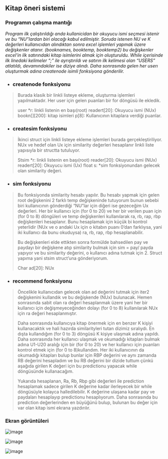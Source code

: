 ## Kitap öneri sistemi

### Programın çalışma mantığı

*Program ilk çalıştırıldığı anda kullanicidan bir okuyucu ismi seçmesi istenir ve bu “NU”lardan biri olacağı kabul edilmiştir. Soruda istenen NU ve K değerleri kullanıcıdan alındıktan sonra excel işlemleri yapmak üzere değişkenler atanır. (booknames, booktemp, booktemp2) bu değişkenler excel’in ilk satırındaki kitap isimlerini almak için oluşturuldu. While içerisinde ilk linedaki kelimeler “;” ile ayrıştırıldı ve satırın ilk kelimesi olan “USERS” atlatıldı, devamındakiler ise diziye alındı. Daha sonrasında gelen her userı oluşturmak adına createnode isimli fonksiyona gönderilir.*

 - ### createnode fonksiyonu

> Burada klasik bir linkli listeye ekleme, oluşturma işlemleri yapılmaktadır. Her user için gelen puanları bir for döngüsü ile ekledik. 
> 
> user *r: linkli listenin en başı(root) 
> readert[20]: Okuyucu ismi (NUx) 
> bookn[][200]: kitap isimleri 
> p[8]: Kullanıcının kitaplara verdiği puanlar.

 - ### createsim fonksiyonu

> İkinci struct için linkli listeye ekleme işlemleri burada gerçekleştiriliyor. NUx ve hedef olan Ux için similarity değerleri hesaplanır linkli liste yapısıyla bir structta tutuluyor.
> 
> Stsim *r: linkli listenin en başı(root)
> reader[20]: Okuyucu ismi (NUx)
> readert[20]: Okuyucu ismi (Ux)
> float s: *sim fonksiyonundan gelecek olan similarity değeri.

 - ### sim fonksiyonu
 

> Bu fonksiyonda similarity hesabı yapılır. Bu hesabı yapmak için gelen root değişkenini 2 farklı temp değişkeninde tutuyorum bunun sebebi biri kullanıcının gönderdiği “NU”lar için diğeri ise gezeceğim Ux değerleri. Her bir kullanıcı için (for 0 to 20) ve her bir verilen puan için (for 0 to 8) döngüleri ve temp değişkenleri kullanılarak ra, rb, rap, rbp değişkenleri hesaplanır. Bunu hesaplamak için küçük bi kontrol yeterlidir (NUx ve o andaki Ux için o kitabın puanı 0’dan farklıysa, yani iki kullanıcı da bunu okuduysa) ra, rb, rap, rbp hesaplanabilir.
> 
> Bu değişkenleri elde ettikten sonra formülde bahsedilen pay ve paydayı bir değişkene atıp similarity bulmak için sim = pay/ payda yapıyor ve bu similarity değerini, o kullanıcı adına tutmak için 2. Struct yapıma yani stsim struct’una gönderiyorum.
> 
> Char ad[20]: NUx

 - ### recommend fonksiyonu

> Öncelikle kullanıcıdan gelecek olan ad değerini tutmak için iter2 değişkenini kullandık ve bu değişkende (NUx) bulunacak. Hemen sonrasında sabit olan ra değeri hesaplanmak üzere yani her bir kullanıcı için değişmeyeceğinden dolayı (for 0 to 8) kullanılarak NUx için ra değeri hesaplanmıştır.
> 
> Daha sonrasında kullanıcıya kitap önermek için en benzer K kişiyi kullanacaktık ve hali hazırda similarityleri tutan dizimiz sıralıydı. En dışta kullandığım (for 0 to 3) döngüsü K kişiye ulaşmak adına yapıldı. Daha sonrasında her kullanıcı ulaşmak ve okumadığı kitapları bulmak adına U1-U20 aralığı için bir (for 0 to 20) ve her kullanıcı için puanları kontrol etmek için (for 0 to 8)kullandım. Her iki kullanıcının da okumadığı kitapları bulup bunlar için RBP değerini ve aynı zamanda RB değerini hesapladım ve bu RB değerini bir dizide tuttum çünkü aşağıda girilen K değeri için bu predictionu yapacak while döngüsünde kullanacağım.
> 
> Yukarıda hesaplanan, Ra, Rb, Rbp gibi değerleri ile prediction hesaplamak sadece girilen K değerine kadar ilerleyecek bir while döngüsüyle kolayca halledilebilir. K değerine ulaşana kadar pay ve paydaları hesaplayıp predictionu hesaplıyorum.
> Daha sonrasında bu prediction değerlerinden en büyüğünü bulup, bulunan bu değer için var olan kitap ismi ekrana yazdırılır.

### Ekran görüntüleri

![image](https://user-images.githubusercontent.com/56681549/110406474-5801e880-8093-11eb-943b-57241107ba43.png)

![image](https://user-images.githubusercontent.com/56681549/110406497-5fc18d00-8093-11eb-9ed6-70cfb938a138.png)

![image](https://user-images.githubusercontent.com/56681549/110406512-66e89b00-8093-11eb-8d26-2fc6a80bab8b.png)

